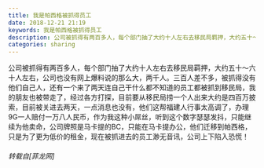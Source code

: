 ```yaml
---
title: 我是帕西格被抓得员工
date: 2018-12-21 21:19
keywords: 我是帕西格被抓得员工
description: 公司被抓得有两百多人，每个部门抽了大约十人左右去移民局羁押，大约五十～六十人左右，公司也没有网上爆料说的那么大，两千人。三百人差不多，被抓得没有他们自己人，还有一个来了两天连自己干什么都不知道的员工都被抓到移民局，我的朋友也被带走了，经过各方打探，目前要从移民局捞一个人出来大约是四百万披索，目前被关进去两天，一点消息也没有，他们这帮福建人行事太高调了，办理9G一人赔付一万八人民币，作为我这种小屌丝，听到这个数字瑟瑟发抖，只能继续为他卖命，公司牌照是马卡提的BC，只能在马卡提办公，他们迁移到帕西格，只是为了更为低价的租金，现在被抓进去的员工渺无音讯，公司上下陷入恐慌！
categories: sharing
---
```

<td class="t_f" id="postmessage_2531359">

公司被抓得有两百多人，每个部门抽了大约十人左右去移民局羁押，大约五十～六十人左右，公司也没有网上爆料说的那么大，两千人。三百人差不多，被抓得没有他们自己人，还有一个来了两天连自己干什么都不知道的员工都被抓到移民局，我的朋友也被带走了，经过各方打探，目前要从移民局捞一个人出来大约是四百万披索，目前被关进去两天，一点消息也没有，他们这帮福建人行事太高调了，办理9G一人赔付一万八人民币，作为我这种小屌丝，听到这个数字瑟瑟发抖，只能继续为他卖命，公司牌照是马卡提的BC，只能在马卡提办公，他们迁移到帕西格，只是为了更为低价的租金，现在被抓进去的员工渺无音讯，公司上下陷入恐慌！</td>
###### 转载自[菲龙网]